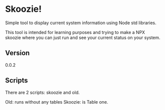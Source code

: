 # Skoozie! 
Simple tool to display current system information using Node std libraries. 

This tool is intended for learning purposes and trying to make a NPX skoozie where  you can just run and see your current status on your system.

## Version
0.0.2

## Scripts 

There are 2 scripts: skoozie and old.

Old: runs without any tables
Skoozie: is Table one.

